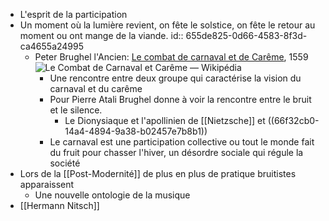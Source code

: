 - L'esprit de la participation
- Un moment où la lumière revient, on fête le solstice, on fête le retour au moment ou ont mange de la viande.
  id:: 655de825-0d66-4583-8f3d-ca4655a24995
	- Peter Brughel l'Ancien: [Le combat de carnaval et de Carême](https://fr.wikipedia.org/wiki/Le_Combat_de_Carnaval_et_Car%C3%AAme), 1559 ![Le Combat de Carnaval et Carême — Wikipédia](https://upload.wikimedia.org/wikipedia/commons/thumb/1/11/Le_combat_de_Carnaval_et_de_Car%C3%AAme_Pieter_Brueghel_l%27Ancien.jpg/640px-Le_combat_de_Carnaval_et_de_Car%C3%AAme_Pieter_Brueghel_l%27Ancien.jpg)
		- Une rencontre entre deux groupe qui caractérise la vision du carnaval et du carême
		- Pour Pierre Atali Brughel donne à voir la rencontre entre le bruit et le silence.
			- Le Dionysiaque et l'apollinien de [[Nietzsche]] et ((66f32cb0-14a4-4894-9a38-b02457e7b8b1))
		- Le carnaval est une participation collective ou tout le monde fait du fruit pour chasser l'hiver, un désordre sociale qui régule la société
- Lors de la [[Post-Modernité]] de plus en plus de pratique bruitistes apparaissent
	- Une nouvelle ontologie de la musique
- [[Hermann Nitsch]]